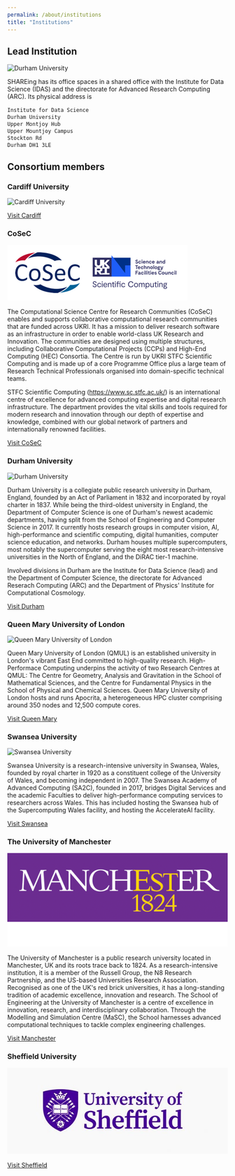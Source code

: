 ```yaml
---
permalink: /about/institutions
title: "Institutions"
---
```


## Lead Institution

![Durham University](/assets/images/Durham.jpg)

SHAREing has its office spaces in a shared office with the Institute for Data Science (IDAS) and the directorate for Advanced Research Computing (ARC).
Its physical address is

~~~~~~~~~~~~~~~~~~~~~~~~~~~~~~~~
Institute for Data Science
Durham University 
Upper Montjoy Hub
Upper Mountjoy Campus
Stockton Rd
Durham DH1 3LE
~~~~~~~~~~~~~~~~~~~~~~~~~~~~~~~~


## Consortium members


### Cardiff University

![Cardiff University](/assets/logos/Cardiff-Logo.png)

[Visit Cardiff](https://link-url-here.org)


### CoSeC

![CoSeC](/assets/logos/CoSeC-STFC.png)

The Computational Science Centre for Research Communities (CoSeC) enables and supports collaborative computational research communities that are funded across UKRI. It has a mission to deliver research software as an infrastructure in order to enable world-class UK Research and Innovation. The communities are designed using multiple structures, including Collaborative Computational Projects (CCPs) and High-End Computing (HEC) Consortia. The Centre is run by UKRI STFC Scientific Computing and is made up of a core Programme Office plus a large team of Research Technical Professionals organised into domain-specific technical teams.

STFC Scientific Computing (https://www.sc.stfc.ac.uk/) is an international centre of excellence for advanced computing expertise and digital research infrastructure. The department provides the vital skills and tools required for modern research and innovation through our depth of expertise and knowledge, combined with our global network of partners and internationally renowned facilities.  

[Visit CoSeC](https://www.cosec.ac.uk/)


### Durham University 

![Durham University](/assets/logos/DurhamUniversity.png)

Durham University is a collegiate public research university in Durham, England, founded by an Act of Parliament in 1832 and incorporated by royal charter in 1837. While being the third-oldest university in England, the Department of Computer Science is one of Durham's newest academic departments, having split from the School of Engineering and Computer Science in 2017. It currently hosts research groups in computer vision, AI, high-performance and scientific computing, digital humanities, computer science education, and networks. Durham houses multiple supercomputers, most notably the supercomputer serving the eight most research-intensive universities in the North of England, and the DiRAC tier-1 machine.
    
Involved divisions in Durham are the Institute for Data Science (lead) and the Department of Computer Science, the directorate for Advanced Reserach Computing (ARC) and the Department of Physics' Institute for Computational Cosmology. 

[Visit Durham](https://www.durham.ac.uk/research/institutes-and-centres/data-science)


### Queen Mary University of London

![Queen Mary University of London](/assets/logos/QMUL.png)

Queen Mary University of London (QMUL) is an
established university in London's vibrant East End committed to
high-quality research. High-Performace Computing underpins the
activity of two Research Centres at QMUL: The Centre for Geometry,
Analysis and Gravitation in the School of Mathematical Sciences, and the
Centre for Fundamental Physics in the School of Physical and
Chemical Sciences. Queen Mary University of London hosts and runs
Apocrita, a heterogeneous HPC cluster comprising around 350 nodes and 12,500
compute cores.

[Visit Queen Mary](https://link-url-here.org)


### Swansea  University

![Swansea University](/assets/logos/SwanseaUniversity.svg)

Swansea University is a research-intensive university in Swansea, Wales, founded by royal charter in 1920 as a constituent college of the University of Wales, and becoming independent in 2007. The Swansea Academy of Advanced Computing (SA2C), founded in 2017, bridges Digital Services and the academic Faculties to deliver high-performance computing services to researchers across Wales. This has included hosting the Swansea hub of the Supercomputing Wales facility, and hosting the AccelerateAI facility.

[Visit Swansea](https://www.swansea.ac.uk)


### The University of Manchester 

![The University of Manchester](/assets/logos/UoM1.png)

The University of Manchester is a public research university located in Manchester, UK and its roots trace back to 1824. As a research-intensive institution, it is a member of the Russell Group, the N8 Research Partnership, and the US-based Universities Research Association. Recognised as one of the UK's red brick universities, it has a long-standing tradition of academic excellence, innovation and research. 
The School of Engineering at the University of Manchester is a centre of excellence in innovation, research, and interdisciplinary collaboration. Through the Modelling and Simulation Centre (MaSC), the School harnesses advanced computational techniques to tackle complex engineering challenges. 

[Visit Manchester](https://www.se.manchester.ac.uk/about/schools-and-departments/school-of-engineering/)

<!-- {% include feature_row %} -->

### Sheffield  University

![Sheffield University](/assets/logos/sheffield.jpg)

[Visit Sheffield](https://sheffield.ac.uk/?home)





